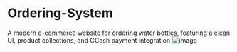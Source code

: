 # Ordering-System
A modern e-commerce website for ordering water bottles, featuring a clean UI, product collections, and GCash payment integration
![image](https://github.com/user-attachments/assets/00bfadc7-10e9-4d18-b608-f053769e2582)
